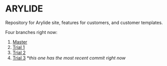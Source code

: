 # ARYLIDE
Repository for Arylide site, features for customers, and customer templates.

Four branches right now:  
1. [Master](https://rawgit.com/stucoston/arylide/master/index.html)  
2. [Trial 1](https://rawgit.com/stucoston/arylide/trial1/index.html)  
3. [Trial 2](https://rawgit.com/stucoston/arylide/trial2/index.html) 
4. [Trial 3](https://rawgit.com/stucoston/arylide/trial3/index.html) **this one has the most recent commit right now*
